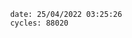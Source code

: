 

                date: 25/04/2022 03:25:26
                cycles: 88020

                         